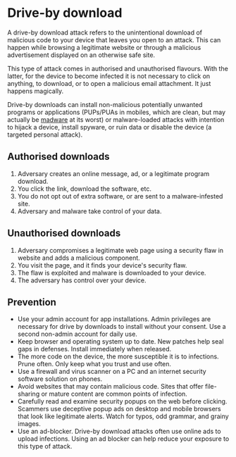 # Drive-by download

A drive-by download attack refers to the unintentional download of malicious code to your device that leaves you open to an attack. This can happen while browsing a legitimate website or through a malicious advertisement displayed on an otherwise safe site. 

This type of attack comes in authorised and unauthorised flavours. With the latter, for the device to become infected it is not necessary to click on anything, to download, or to open a malicious email attachment. It just happens magically.

Drive-by downloads can install non-malicious potentially unwanted programs or applications (PUPs/PUAs in mobiles, which are clean, but may actually be [madware](../mobile/madware.md) at its worst) or malware-loaded attacks with intention to hijack a device, install spyware, or ruin data or disable the device (a targeted personal attack).

## Authorised downloads

1. Adversary creates an online message, ad, or a legitimate program download.
2. You click the link, download the software, etc.
3. You do not opt out of extra software, or are sent to a malware-infested site.
4. Adversary and malware take control of your data.

## Unauthorised downloads

1. Adversary compromises a legitimate web page using a security flaw in website and adds a malicious component.
2. You visit the page, and it finds your device's security flaw.
3. The flaw is exploited and malware is downloaded to your device.
4. The adversary has control over your device.

## Prevention

* Use your admin account for app installations. Admin privileges are necessary for drive by downloads to install without your consent. Use a second non-admin account for daily use.
* Keep browser and operating system up to date. New patches help seal gaps in defenses. Install immediately when released.
* The more code on the device, the more susceptible it is to infections. Prune often. Only keep what you trust and use often.
* Use a firewall and virus scanner on a PC and an internet security software solution on phones. 
* Avoid websites that may contain malicious code. Sites that offer file-sharing or mature content are common points of infection. 
* Carefully read and examine security popups on the web before clicking. Scammers use deceptive popup ads on desktop and mobile browsers that look like legitimate alerts. Watch for typos, odd grammar, and grainy images.
* Use an ad-blocker. Drive-by download attacks often use online ads to upload infections. Using an ad blocker can help reduce your exposure to this type of attack.
